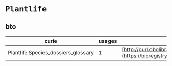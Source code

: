 # `Plantlife`
## bto
| curie                               |   usages | nodes                                                                                                           |
|-------------------------------------|----------|-----------------------------------------------------------------------------------------------------------------|
| Plantlife:Species_dossiers_glossary |        1 | [http://purl.obolibrary.org/obo/BTO:0002327](https://bioregistry.io/http://purl.obolibrary.org/obo/BTO:0002327) |
